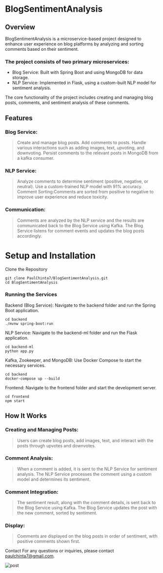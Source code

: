 ﻿# BlogSentimentAnalysis

## Overview
BlogSentimentAnalysis is a microservice-based project designed to enhance user experience on blog platforms by analyzing and sorting comments based on their sentiment. 
### The project consists of two primary microservices:
* Blog Service: Built with Spring Boot and using MongoDB for data storage.
* NLP Service: Implemented in Flask, using a custom-built NLP model for sentiment analysis.

The core functionality of the project includes creating and managing blog posts, comments, and sentiment analysis of these comments.

## Features
### Blog Service:

> Create and manage blog posts.
Add comments to posts.
Handle various interactions such as adding images, text, upvoting, and downvoting.
Persist comments to the relevant posts in MongoDB from a kafka consumer.
### NLP Service:

> Analyze comments to determine sentiment (positive, negative, or neutral).
Use a custom-trained NLP model with 91% accuracy.
Comment Sorting:Comments are sorted from positive to negative to improve user experience and reduce toxicity.

### Communication:
> Comments are analyzed by the NLP service and the results are communicated back to the Blog Service using Kafka.
The Blog Service listens for comment events and updates the blog posts accordingly.

# Setup and Installation
Clone the Repository

```
git clone PaulChinta7/BlogSentimentAnalysis.git
cd BlogSentimentAnalysis
```

### Running the Services

Backend (Blog Service):
Navigate to the backend folder and run the Spring Boot application.
```
cd backend
./mvnw spring-boot:run
```
NLP Service:
Navigate to the backend-ml folder and run the Flask application.
```
cd backend-ml
python app.py
```
Kafka, Zookeeper, and MongoDB:
Use Docker Compose to start the necessary services.

```
cd backend
docker-compose up --build
```
Frontend:
Navigate to the frontend folder and start the development server.

```
cd frontend
npm start
```

## How It Works

### Creating and Managing Posts:
> Users can create blog posts, add images, text, and interact with the posts through upvotes and downvotes.

### Comment Analysis:
> When a comment is added, it is sent to the NLP Service for sentiment analysis.
The NLP Service processes the comment using a custom model and determines its sentiment.

###  Comment Integration:
> The sentiment result, along with the comment details, is sent back to the Blog Service using Kafka.
The Blog Service updates the post with the new comment, sorted by sentiment.

### Display:
> Comments are displayed on the blog posts in order of sentiment, with positive comments shown first.


Contact
For any questions or inquiries, please contact paulchinta7@gmail.com.

![post](https://github.com/user-attachments/assets/3bc6401a-2f4f-46a8-869f-a0325cefa063)

